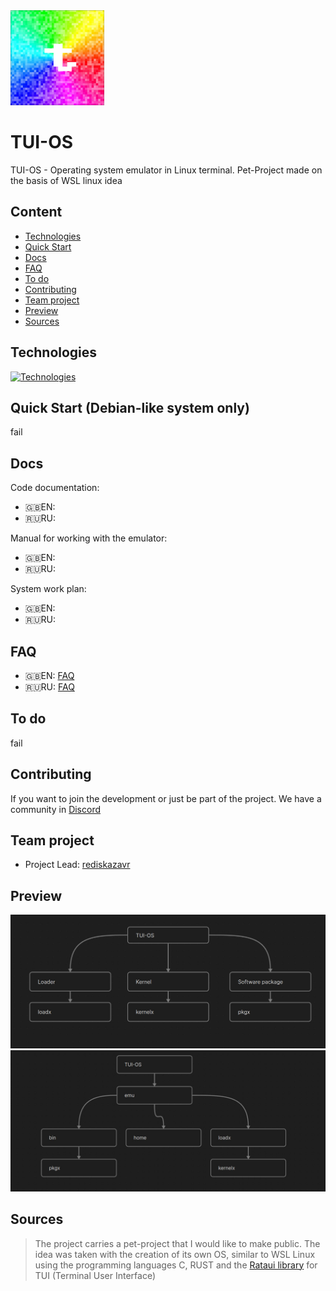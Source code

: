 <img src="https://github.com/rediskazavr/TUI-OS/blob/main/icon.jpg" width="150">

# TUI-OS
TUI-OS - Operating system emulator in Linux terminal. Pet-Project made on the basis of WSL linux idea

## Content
* [Technologies](#Technologies)
* [Quick Start](#Quick-Start)
* [Docs](#Docs)
* [FAQ](#FAQ)
* [To do](#To-do)
* [Contributing](#Contributing)
* [Team project](#Team-project)
* [Preview](#Preview)
* [Sources](#Sources)



## Technologies
[![Technologies](https://skillicons.dev/icons?i=bash,c,rust,git,github,linux,ubuntu,md,ass=&theme=dark)](https://skillicons.dev)

## Quick Start (Debian-like system only)
fail

## Docs
Code documentation:
* 🇬🇧EN:
* 🇷🇺RU:

Manual for working with the emulator:
* 🇬🇧EN:
* 🇷🇺RU:

System work plan:
* 🇬🇧EN:
* 🇷🇺RU:

## FAQ
* 🇬🇧EN: [FAQ](https://github.com/rediskazavr/TUI-OS/blob/main/docs/FAQ_en.md)
* 🇷🇺RU: [FAQ](https://github.com/rediskazavr/TUI-OS/blob/main/docs/FAQ_ru.md)

## To do 
fail

## Contributing
If you want to join the development or just be part of the project. We have a community in [Discord]()

## Team project
* Project Lead: [rediskazavr](https://github.com/rediskazavr)

## Preview
<img src="https://github.com/rediskazavr/TUI-OS/blob/main/docs/img/preview_for_readme.jpg" width=512>
<img src="https://github.com/rediskazavr/TUI-OS/blob/main/docs/img/preview_for_readme2.jpg" width=512>

## Sources
> The project carries a pet-project that I would like to make public. The idea was taken with the creation of its own OS, similar to WSL Linux using the programming languages C, RUST and the [Rataui library](https://github.com/ratatui/ratatui) for TUI (Terminal User Interface)
